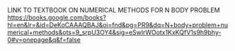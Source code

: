 LINK TO TEXTBOOK ON NUMERICAL METHODS FOR N BODY PROBLEM
https://books.google.com/books?hl=en&lr=&id=DeKoCAAAQBAJ&oi=fnd&pg=PR9&dq=N+body+problem+numerical+methods&ots=9_srpU3OY4&sig=eSwlrWOotx1KxKQfV1s9h9bhy-0#v=onepage&q&f=false

